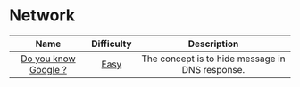 # Network

| Name | Difficulty | Description |
| :---: | :---: | :---: |
| [Do you know Google ?](DNS_Exchange/challenge.md) | [Easy](../Difficulty/Easy.md) | The concept is to hide message in DNS response. |
